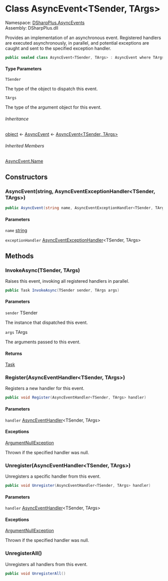 # Class AsyncEvent<TSender, TArgs\>

Namespace: [DSharpPlus.AsyncEvents](DSharpPlus.AsyncEvents.md)  
Assembly: DSharpPlus.dll

Provides an implementation of an asynchronous event. Registered handlers are executed asynchronously,
in parallel, and potential exceptions are caught and sent to the specified exception handler.

```csharp
public sealed class AsyncEvent<TSender, TArgs> : AsyncEvent where TArgs : AsyncEventArgs
```

#### Type Parameters

`TSender` 

The type of the object to dispatch this event.

`TArgs` 

The type of the argument object for this event.

###### Inheritance

[object](https://learn.microsoft.com/dotnet/api/system.object) ← 
[AsyncEvent](DSharpPlus.AsyncEvents.AsyncEvent.md) ← 
[AsyncEvent<TSender, TArgs\>](DSharpPlus.AsyncEvents.AsyncEvent\-2.md)

###### Inherited Members

[AsyncEvent.Name](DSharpPlus.AsyncEvents.AsyncEvent.md\#DSharpPlus\_AsyncEvents\_AsyncEvent\_Name)

## Constructors

### <a id="DSharpPlus_AsyncEvents_AsyncEvent_2__ctor_System_String_DSharpPlus_AsyncEvents_AsyncEventExceptionHandler__0__1__"></a>AsyncEvent\(string, AsyncEventExceptionHandler<TSender, TArgs\>\)

```csharp
public AsyncEvent(string name, AsyncEventExceptionHandler<TSender, TArgs> exceptionHandler)
```

#### Parameters

`name` [string](https://learn.microsoft.com/dotnet/api/system.string)

`exceptionHandler` [AsyncEventExceptionHandler](DSharpPlus.AsyncEvents.AsyncEventExceptionHandler\-2.md)<TSender, TArgs\>

## Methods

### <a id="DSharpPlus_AsyncEvents_AsyncEvent_2_InvokeAsync__0__1_"></a>InvokeAsync\(TSender, TArgs\)

Raises this event, invoking all registered handlers in parallel.

```csharp
public Task InvokeAsync(TSender sender, TArgs args)
```

#### Parameters

`sender` TSender

The instance that dispatched this event.

`args` TArgs

The arguments passed to this event.

#### Returns

[Task](https://learn.microsoft.com/dotnet/api/system.threading.tasks.task)

### <a id="DSharpPlus_AsyncEvents_AsyncEvent_2_Register_DSharpPlus_AsyncEvents_AsyncEventHandler__0__1__"></a>Register\(AsyncEventHandler<TSender, TArgs\>\)

Registers a new handler for this event.

```csharp
public void Register(AsyncEventHandler<TSender, TArgs> handler)
```

#### Parameters

`handler` [AsyncEventHandler](DSharpPlus.AsyncEvents.AsyncEventHandler\-2.md)<TSender, TArgs\>

#### Exceptions

[ArgumentNullException](https://learn.microsoft.com/dotnet/api/system.argumentnullexception)

Thrown if the specified handler was null.

### <a id="DSharpPlus_AsyncEvents_AsyncEvent_2_Unregister_DSharpPlus_AsyncEvents_AsyncEventHandler__0__1__"></a>Unregister\(AsyncEventHandler<TSender, TArgs\>\)

Unregisters a specific handler from this event.

```csharp
public void Unregister(AsyncEventHandler<TSender, TArgs> handler)
```

#### Parameters

`handler` [AsyncEventHandler](DSharpPlus.AsyncEvents.AsyncEventHandler\-2.md)<TSender, TArgs\>

#### Exceptions

[ArgumentNullException](https://learn.microsoft.com/dotnet/api/system.argumentnullexception)

Thrown if the specified handler was null.

### <a id="DSharpPlus_AsyncEvents_AsyncEvent_2_UnregisterAll"></a>UnregisterAll\(\)

Unregisters all handlers from this event.

```csharp
public void UnregisterAll()
```


